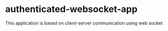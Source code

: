 # authenticated-websocket-app
This application is based on client-server communication using web socket